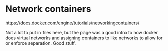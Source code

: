 # Network containers

https://docs.docker.com/engine/tutorials/networkingcontainers/

Not a lot to put in files here, but the page was a good intro to how docker does virtual networks and assigning containers to like networks to allow for or enforce separation. Good stuff.

